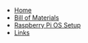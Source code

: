 <!-- markdownlint-disable-next-line first-line-heading -->
- [Home](home)
- [Bill of Materials](bom)
- [Raspberry Pi OS Setup](raspi_os)
- [Links](links)

